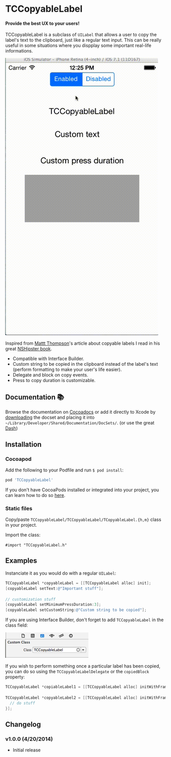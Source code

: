 # TCCopyableLabel

#### Provide the best UX to your users!

TCCopyableLabel is a subclass of `UILabel` that allows a user to copy the label's text to the clipboard, just like a regular text input. This can be really useful in some situations where you dispplay some important real-life informations.

![Demo](demo.gif)

Inspired from [Mattt Thompson](http://mattt.me/)'s article about copyable labels I read in his great [NSHipster book](https://gumroad.com/l/nshipster).

- Compatible with Interface Builder.
- Custom string to be copied in the clipboard instead of the label's text (perform formatting to make your user's life easier).
- Delegate and block on copy events.
- Press to copy duration is customizable.

## Documentation :books:

Browse the documentation on [Cocoadocs](http://cocoadocs.org/docsets/TCCopyableLabel) or add it directly to Xcode by [downloading](https://github.com/thibaultCha/TCCopyableLabel/blob/master/Docs/TCCopyableLabel.zip?raw=true) the docset and placing it into `~/Library/Developer/Shared/Documentation/DocSets/`. (or use the great [Dash](http://kapeli.com/dash))

## Installation 

### Cocoapod

Add the following to your Podfile and run `$ pod install`:

```ruby
pod 'TCCopyableLabel'
```

If you don't have CocoaPods installed or integrated into your project, you can learn how to do so [here](http://cocoapods.org).

### Static files

Copy/paste `TCCopyableLabel/TCCopyableLabel/TCopyableLabel.{h,m}` class in your project.

Import the class:

`#import "TCCopyableLabel.h"`

## Examples

Instanciate it as you would do with a regular `UILabel`:

```objective-c
TCCopyableLabel *copyableLabel = [[TCCopyableLabel alloc] init];
[copyableLabel setText:@"Important stuff"];

// customization stuff
[copyableLabel setMinimumPressDuration:3];
[copyableLabel setCustomString:@"Custom string to be copied"];
```

If you are using Interface Builder, don't forget to add `TCCopyableLabel` in the class field:

![Interface Builder Example](ib.png)

If you wish to perform something once a particular label has been copied, you can do so using the `TCCopyableLabelDelegate` or the `copiedBlock` property:

```objective-c
TCCopyableLabel *copiableLabel1 = [[TCCopyableLabel alloc] initWithFrame:frame delegate:self];

TCCopyableLabel *copyableLabel2 = [[TCCopyableLabel alloc] initWithFrame:frame  copiedBlock:^(NSString *copiedString) {
  // do stuff        
}];
```

## Changelog

### v1.0.0 (4/20/2014)
* Initial release